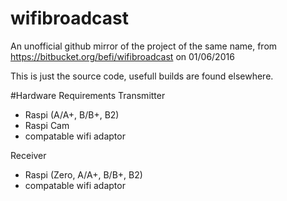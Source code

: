 # wifibroadcast
An unofficial github mirror of the project of the same name, from https://bitbucket.org/befi/wifibroadcast on 01/06/2016

This is just the source code, usefull builds are found elsewhere.

#Hardware Requirements
Transmitter
- Raspi (A/A+, B/B+, B2)
- Raspi Cam
- compatable wifi adaptor

Receiver 
- Raspi (Zero, A/A+, B/B+, B2)
- compatable wifi adaptor
